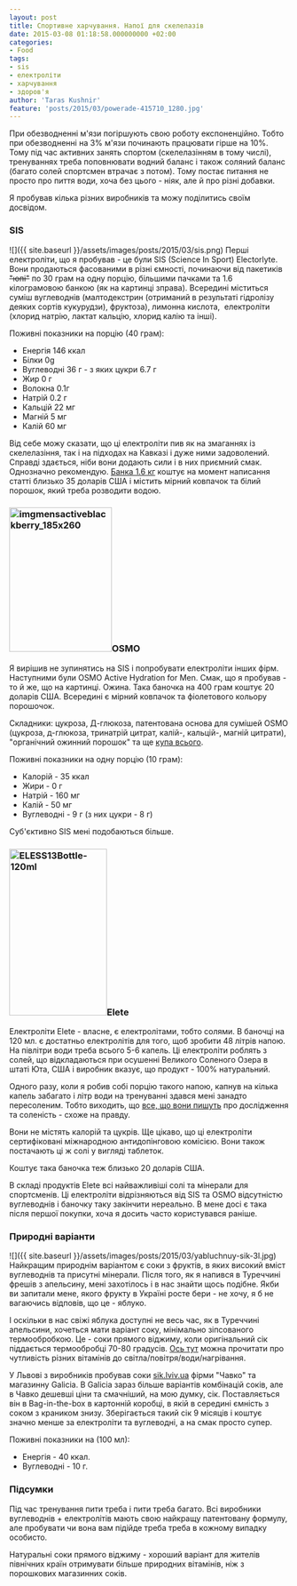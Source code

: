 ```yaml
---
layout: post
title: Спортивне харчування. Напої для скелелазів
date: 2015-03-08 01:18:58.000000000 +02:00
categories:
- Food
tags:
- sis
- електроліти
- харчування
- здоров'я
author: 'Taras Kushnir'
feature: 'posts/2015/03/powerade-415710_1280.jpg'
---
```


При обезводненні м'язи погіршують свою роботу експоненційно. Тобто при обезводненні на 3% м'язи починають працювати гірше на 10%. Тому під час активних занять спортом (скелелазінням в тому числі), тренуваннях треба поповнювати водний баланс і також соляний баланс (багато солей спортсмен втрачає з потом). Тому постає питання не просто про пиття води, хоча без цього - ніяк, але й про різні добавки.

Я пробував кілька різних виробників та можу поділитись своїм досвідом.

<!--more-->

### SIS

![]({{ site.baseurl }}/assets/images/posts/2015/03/sis.png)
Перші електроліти, що я пробував - це були SIS (Science In Sport) Electorlyte. Вони продаються фасованими в різні ємності, починаючи від пакетиків <del>"юпі"</del> по 30 грам на одну порцію, більшими пачками та 1.6 кілограмовою банкою (як на картинці зправа). Всередині міститься суміш вуглеводнів (малтодекстрин (отриманий в результаті гідролізу деяких сортів кукурудзи), фруктоза), лимонна кислота,  електроліти (хлорид натрію, лактат кальцію, хлорид калію та інші).

Поживні показники на порцію (40 грам):
<ul>
<li value="0">Енергія 146 ккал</li>
<li value="0">Білки 0g</li>
<li value="0">Вуглеводні 36 г - з яких цукри 6.7 г</li>
<li value="0">Жир 0 г</li>
<li value="0">Волокна 0.1г</li>
<li value="0">Натрій 0.2 г</li>
<li value="0">Кальцій 22 мг</li>
<li value="0">Магній 5 мг</li>
<li value="0">Калій 60 мг</li>
</ul>

Від себе можу сказати, що ці електроліти пив як на змаганнях із скелелазіння, так і на підходах на Кавказі і дуже ними задоволений. Справді здається, ніби вони додають сили і в них приємний смак. Однозначно рекомендую. [Банка 1.6 кг](http://www.scienceinsport.com/sis-products/sis-all-products/sis-go-electrolyte-1-6kg/) коштує на момент написання статті близько 35 доларів США і містить мірний ковпачок та білий порошок, який треба розводити водою.

### <a href="http://jamming.com.ua/wp-content/uploads/2015/03/imgmensactiveblackberry_185x260.png"><img class="alignright size-full wp-image-2534" src="{{ site.baseurl }}/assets/imgmensactiveblackberry_185x260.png" alt="imgmensactiveblackberry_185x260" width="185" height="260" /></a>OSMO

Я вирішив не зупинятись на SIS і попробувати електроліти інших фірм. Наступними були OSMO Active Hydration for Men. Смак, що я пробував - то й же, що на картинці. Ожина. Така баночка на 400 грам коштує 20 доларів США. Всередині є мірний ковпачок та фіолетового кольору порошочок.

Складники: цукроза, Д-глюкоза, патентована основа для сумішей OSMO (цукроза, д-глюкоза, тринатрій цитрат, калій-, кальцій-, магній цитрати), "органічний ожинний порошок" та ще [купа всього](http://osmonutrition.com/store/osmo-active-hydration.html).

Поживні показники на одну порцію (10 грам):
<ul>
<li>Калорій - 35 ккал</li>
<li>Жири - 0 г</li>
<li>Натрій - 160 мг</li>
<li>Калій - 50 мг</li>
<li>Вуглеводні - 9 г (з них цукри - 8 г)</li>
</ul>

Суб'єктивно SIS мені подобаються більше.

### <a href="http://jamming.com.ua/wp-content/uploads/2015/03/ELESS13Bottle-120ml.jpg"><img class="alignright size-medium wp-image-2535" src="{{ site.baseurl }}/assets/ELESS13Bottle-120ml-176x300.jpg" alt="ELESS13Bottle-120ml" width="176" height="300" /></a>Elete

Електроліти Elete - власне, є електролітами, тобто солями. В баночці на 120 мл. є достатньо електролітів для того, щоб зробити 48 літрів напою. На півлітри води треба всього 5-6 капель. Ці електроліти роблять з солей, що відкладаються при осушенні Великого Соленого Озера в штаті Юта, США і виробник вказує, що продукт - 100% натуральний.

Одного разу, коли я робив собі порцію такого напою, капнув на кілька капель забагато і літр води на тренуванні здався мені занадто пересоленим. Тобто виходить, що [все, що вони пишуть](http://eletewater.co.uk/blogs/research) про дослідження та соленість - схоже на правду.

Вони не містять калорій та цукрів. Ще цікаво, що ці електроліти сертифіковані міжнародною антидопінговою комісією. Вони також постачають ці ж солі у вигляді таблеток.

Коштує така баночка теж близько 20 доларів США.

В складі продуктів Elete всі найважливіші солі та мінерали для спортсменів. Ці електроліти відрізняються від SIS та OSMO відсутністю вуглеводнів і баночку таку закінчити нереально. В мене досі є така після першої покупки, хоча я досить часто користувався раніше.

### Природні варіанти

![]({{ site.baseurl }}/assets/images/posts/2015/03/yabluchnuy-sik-3l.jpg)
Найкращим природнім варіантом є соки з фруктів, в яких високий вміст вуглеводнів та присутні мінерали. Після того, як я напився в Туреччині фрешів з апельсину, мені захотілось і в нас знайти щось подібне. Якби ви запитали мене, якого фрукту в Україні росте бери - не хочу, я б не вагаючись відповів, що це - яблуко.

І оскільки в нас свіжі яблука доступні не весь час, як в Туреччині апельсини, хочеться мати варіант соку, мінімально зіпсованого термообробкою. Це - соки прямого віджиму, коли оригінальний сік піддається термообробці 70-80 градусів. [Ось тут](http://www.beyondveg.com/tu-j-l/raw-cooked/raw-cooked-2e.shtml) можна прочитати про чутливість різних вітамінів до світла/повітря/води/нагрівання.

У Львові з виробників пробував соки [sik.lviv.ua](http://sik.lviv.ua/) фірми "Чавко" та магазинну Galicia. В Galicia зараз більше варіантів комбінацій соків, але в Чавко дешевші ціни та смачніший, на мою думку, сік. Поставляється він в Bag-in-the-box в картонній коробці, в якій в середині ємність з соком з краником знизу. Зберігається такий сік 9 місяців і коштує значно менше за електроліти та вуглеводні, а на смак просто супер.

Поживні показники на (100 мл):
<ul>
<li>Енергія - 40 ккал.</li>
<li>Вуглеводні - 10 г.</li>
</ul>

### Підсумки

Під час тренування пити треба і пити треба багато. Всі виробники вуглеводнів + електролітів мають свою найкращу патентовану формулу, але пробувати чи вона вам підійде треба треба в кожному випадку особисто.

Натуральні соки прямого віджиму - хороший варіант для жителів північних країн отримувати більше природних вітамінів, ніж з порошкових магазинних соків.

&nbsp;
